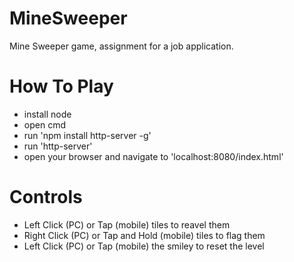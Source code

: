 # MineSweeper
Mine Sweeper game, assignment for a job application.

# How To Play
- install node
- open cmd
- run 'npm install http-server -g'
- run 'http-server'
- open your browser and navigate to 'localhost:8080/index.html'

# Controls
- Left Click (PC) or Tap (mobile) tiles to reavel them
- Right Click (PC) or Tap and Hold (mobile) tiles to flag them
- Left Click (PC) or Tap (mobile) the smiley to reset the level